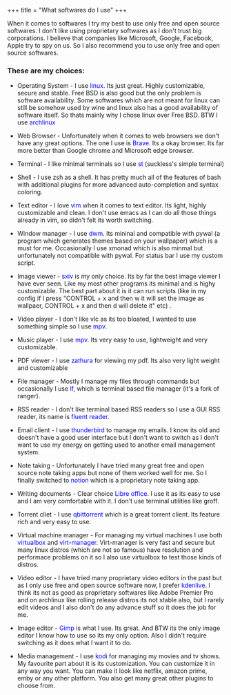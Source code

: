 +++
title = "What softwares do I use"
+++

When it comes to softwares I try my best to use only free and open source softwares. I don't like using proprietary softwares as I don't trust big corporations. I believe that companies like Microsoft, Google, Facebook, Apple try to spy on us. So I also recommend you to use only free and open source softwares.

### These are my choices:

* Operating System - I use <span style="color:blue;">linux</span>. Its just great. Highly customizable, secure and stable. Free BSD is also good but the only problem is software availability. Some softwares which are not meant for linux can still be somehow used by wine and linux also has a good availability of software itself. So thats mainly why I chose linux over Free BSD. BTW I use <span style="color:blue;">archlinux</span>

* Web Browser - Unfortunately when it comes to web browsers we don't have any great options. The one I use is <span style="color:blue;">Brave</span>. Its a okay browser. Its far more better than Google chrome and Microsoft edge browser.

* Terminal - I like minimal terminals so I use <span style="color:blue;">st</span> (suckless's simple terminal)

* Shell - I use zsh as a shell. It has pretty much all of the features of bash with additional plugins for more advanced auto-completion and syntax coloring.

* Text editor - I love <span style="color:blue;">vim</span> when it comes to text editor. Its light, highly customizable and clean. I don't use emacs as I can do all those things already in vim, so didn't felt its worth switching.

* Window manager - I use <span style="color:blue;">dwm</span>. Its mininal and compatible with pywal (a program which generates themes based on your wallpaper) which is a must for me. Occasionally I use xmonad which is also minmal but unfortunately not compatible with pywal. For status bar I use my custom script.

* Image viewer - <span style="color:blue;">sxiv</span> is my only choice. Its by far the best image viewer I have ever seen. Like my most other programs its minimal and is highy customizable. The best part about it is it can run scripts (like in my config if I press "CONTROL + x and then w it will set the image as wallpaer, CONTROL + x and then d will delete it" etc) .

* Video player - I don't like vlc as its too bloated, I wanted to use something simple so I use <span style="color:blue;">mpv</span>.

* Music player - I use <span style="color:blue;">mpv</span>. Its very easy to use, lightweight and very customizable.

* PDF viewer - I use <span style="color:blue;">zathura</span> for viewing my pdf. Its also very light weight and customizable

* File manager - Mostly I manage my files through commands but occasionally I use <span style="color:blue;">lf</span>, which is terminal based file manager (it's a fork of ranger).

* RSS reader - I don't like terminal based RSS readers so I use a GUI RSS reader, its name is <span style="color:blue;">fluent reader</span>.

* Email client - I use <span style="color:blue;">thunderbird</span> to manage my emails. I know its old and doesn't have a good user interface but I don't want to switch as I don't want to use my energy on getting used to another email management system.

* Note taking - Unfortunately I have tried many great free and open source note taking apps but none of them worked well for me. So I finally switched to <span style="color:blue;">notion</span> which is a proprietary note taking app.

* Writing documents - Clear choice <span style="color:blue;">Libre office</span>. I use it as its easy to use and I am very comfortable with it. I don't use terminal utilities like groff.

* Torrent cliet - I use <span style="color:blue;">qbittorrent</span> which is a great torrent client. Its feature rich and very easy to use.

* Virtual machine manager - For managing my virtual machines I use both <span style="color:blue;">virtualbox</span> and <span style="color:blue;">virt-manager</span>. Virt-manager is very fast and secure but many linux distros (which are not so famous) have resolution and performace problems on it so I also use virtualbox to test those kinds of distros.

* Video editor - I have tried many proprietary video editors in the past but as I only use free and open source software now, I prefer <span style="color:blue;">kdenlive</span>. I think its not as good as proprietary softwares like Adobe Premier Pro and on archlinux like rolling release distros its not stable also, but I rarely edit videos and I also don't do any advance stuff so it does the job for me.

* Image editor - <span style="color:blue;">Gimp</span> is what I use. Its great. And BTW its the only image editor I know how to use so its my only option. Also I didn't require switching as it does what I want it to do.

* Media management - I use <span style="color:blue;">kodi</span> for managing my movies and tv shows. My favourite part about it is its customization. You can customize it in any way you want. You can make it look like netflix, amazon prime, emby or any other platform. You also get many great other plugins to choose from.
